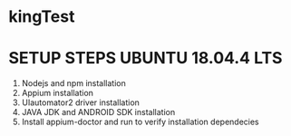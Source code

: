 # kingTest

# SETUP STEPS UBUNTU 18.04.4 LTS

1. Nodejs and npm installation
2. Appium installation
3. UIautomator2 driver installation
4. JAVA JDK and ANDROID SDK installation
5. Install appium-doctor and run to verify installation dependecies

